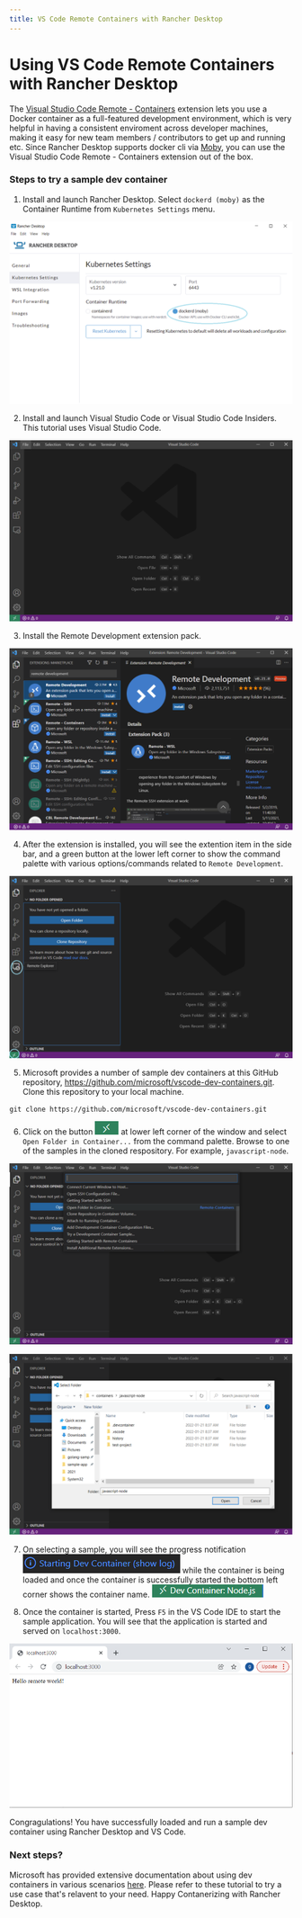 ```yaml
---
title: VS Code Remote Containers with Rancher Desktop
---
```


# Using VS Code Remote Containers with Rancher Desktop

The [Visual Studio Code Remote - Containers] extension lets you use a Docker container as a full-featured development environment, which is very helpful in having a consistent enviroment across developer machines, making it easy for new team members / contributors to get up and running etc. Since Rancher Desktop supports docker cli via [Moby], you can use the Visual Studio Code Remote - Containers extension out of the box.

### Steps to try a sample dev container

1. Install and launch Rancher Desktop. Select `dockerd (moby)` as the Container Runtime from `Kubernetes Settings` menu.

![](/img/vscoderemotecontainers/rd-main.png)

2. Install and launch Visual Studio Code or Visual Studio Code Insiders. This tutorial uses Visual Studio Code.

![](/img/vscoderemotecontainers/vscode-main.png)

3. Install the Remote Development extension pack. 

![](/img/vscoderemotecontainers/vscode-remotedevelopment-marketplace.png)

4. After the extension is installed, you will see the extention item in the side bar, and a green button at the lower left corner to show the command palette with various options/commands related to `Remote Development`.

![](/img/vscoderemotecontainers/vscode-remotedevelopment-installed.png)

5. Microsoft provides a number of sample dev containers at this GitHub repository, https://github.com/microsoft/vscode-dev-containers.git. Clone this repository to your local machine.

```
git clone https://github.com/microsoft/vscode-dev-containers.git
```

6. Click on the button ![](/img/vscoderemotecontainers/vscode-remotedevelopment-commandbutton.png) at lower left corner of the window and select `Open Folder in Container...` from the command palette. Browse to one of the samples in the cloned respository. For example, `javascript-node`.

![](/img/vscoderemotecontainers/vscode-remotedevelopment-commandpalette.png)

![](/img/vscoderemotecontainers/vscode-remotedevelopment-openfolder.png)


7. On selecting a sample, you will see the progress notification  ![](/img/vscoderemotecontainers/vscode-remotedevelopment-containerprogress.png) while the container is being loaded and once the container is successfully started the bottom left corner shows the container name. ![](/img/vscoderemotecontainers/vscode-remotedevelopment-containersuccess.png)

8. Once the container is started, Press `F5` in the VS Code IDE to start the sample application. You will see that the application is started and served on `localhost:3000`.

![](/img/vscoderemotecontainers/vscode-remotedevelopment-appinbrowser.png)

Congragulations! You have successfully loaded and run a sample dev container using Rancher Desktop and VS Code.


### Next steps?

Microsoft has provided extensive documentation about using dev containers in various scenarios [here]. Please refer to these tutorial to try a use case that's relavent to your need. Happy Contanerizing with Rancher Desktop.


[Visual Studio Code Remote - Containers]: https://marketplace.visualstudio.com/items?itemName=ms-vscode-remote.remote-containers
[Moby]: https://mobyproject.org/
[here]: https://code.visualstudio.com/docs/remote/remote-overview

